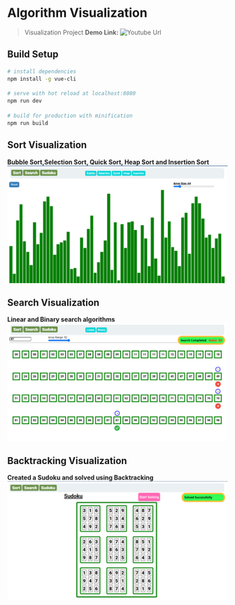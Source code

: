 # Algorithm Visualization

> Visualization Project
**Demo Link:** ![Youtube Url](https://youtu.be/voY96HPLJmw)

## Build Setup

``` bash
# install dependencies
npm install -g vue-cli

# serve with hot reload at localhost:8080
npm run dev

# build for production with minification
npm run build
```


## Sort Visualization
**Bubble Sort,Selection Sort, Quick Sort, Heap Sort and Insertion Sort**
![sort_screenshot](/screenshots/search.png)
## Search Visualization
**Linear and Binary search algorithms**
![search_screenshot](/screenshots/sort.png)

## Backtracking Visualization
**Created a Sudoku and solved using Backtracking**
![Sudoku_screenshot](/screenshots/sudoku.png)
